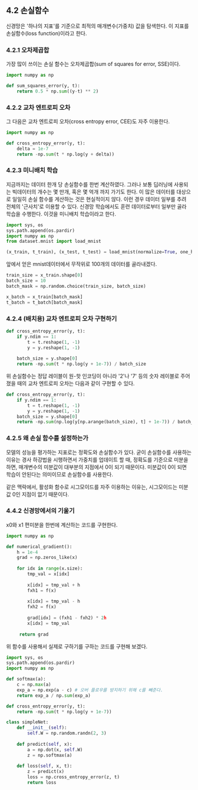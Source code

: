 ## 4.2 손실함수
신경망은 '하나의 지표'를 기준으로 최적의 매개변수(가중치) 값을 탐색한다. 이 지표를
손실함수(loss function)이라고 한다.

### 4.2.1 오차제곱합
가장 많이 쓰이는 손실 함수는 오차제곱합(sum of squares for error, SSE)이다.
```python
import numpy as np

def sum_squares_error(y, t):
    return 0.5 * np.sum((y-t) ** 2)
```
### 4.2.2 교차 엔트로피 오차
그 다음은
교차 엔트로피 오차(cross entropy error, CEE)도 자주 이용한다.

```python
import numpy as np

def cross_entropy_error(y, t):
    delta = 1e-7
    return -np.sum(t * np.log(y + delta))
```
### 4.2.3 미니배치 학습
지금까지는 데이터 한개 당 손실함수를 한번 계산하였다. 그러나 보통 딥러닝에 사용되는 빅데이터의 개수는
몇 만개, 혹은 몇 억개 까지 가기도 한다. 이 많은 데이터를 대상으로 일일히 손실 함수를 게산하는 것은 현실적이지 않다.
이런 경우 데이터 일부를 추려 전체의 '근사치'로 이용할 수 있다. 신경망 학습에서도 훈련 데이터로부터 일부만 골라
학습을 수행한다. 이것을 미니배치 학습이라고 한다.

```python
import sys, os
sys.path.append(os.pardir)
import numpy as np
from dataset.mnist import load_mnist

(x_train, t_train), (x_test, t_test) = load_mnist(normalize=True, one_hot_label=True)
```
앞에서 얻은 mnist데이터에서 무작위로 100개의 데이터를 골라내겠다.
```python
train_size = x_train.shape[0]
batch_size = 10
batch_mask = np.random.choice(train_size, batch_size)

x_batch = x_train[batch_mask]
t_batch = t_batch[batch_mask]
```
### 4.2.4 (배치용) 교차 엔트로피 오차 구현하기
```python
def cross_entropy_error(y, t):
    if y.ndim == 1:
        t = t.reshape(1, -1)
        y = y.reshape(1, -1)
        
    batch_size = y.shape[0]
    return -np.sum(t * np.log(y + 1e-7)) / batch_size
```
위 손실함수는 정답 레이블이 원-핫 인코딩이 아니라 '2'나 '7' 등의 숫자 레이블로 주어졌을 때의
교차 엔트로피 오차는 다음과 같이 구현할 수 있다.
```python
def cross_entropy_error(y, t):
    if y.ndim == 1:
        t = t.reshape(1, -1)
        y = y.reshape(1, -1)
    batch_size = y.shape[0]
    return -np.sum(np.log(y[np.arange(batch_size), t] + 1e-7)) / batch_size
```
### 4.2.5 왜 손실 함수를 설정하는가
모델의 성능을 평가하는 지표로는 정확도와 손실함수가 있다. 굳이 손실함수를 사용하는 이유는
경사 하강법을 시행하면서 가중치를 업데이트 할 때, 정확도를 기준으로 미분을 하면, 매개변수의 미분값이
대부분의 지점에서 0이 되기 때문이다. 미분값이 0이 되면 학습이 안된다는 의미이므로 손실함수를 사용한다.

같은 맥락에서, 활성화 함수로 시그모이드를 자주 이용하는 이유는, 시그모이드는 미분값 0인 지점이 없기 때문이다.

### 4.4.2 신경망에서의 기울기
x0와 x1 편미분을 한번에 계산하는 코드를 구현한다.
```python
import numpy as np

def numerical_gradient():
    h = 1e-4
    grad = np.zeros_like(x)
    
    for idx in range(x.size):
        tmp_val = x[idx]
        
        x[idx] = tmp_val + h
        fxh1 = f(x)
        
        x[idx] = tmp_val - h
        fxh2 = f(x)
        
        grad[idx] = (fxh1 - fxh2) * 2h
        x[idx] = tmp_val
     
     return grad
```
위 함수를 사용해서 실제로 구하기를 구하는 코드를 구현해 보겠다.
```python
import sys, os
sys.path.append(os.pardir)
import numpy as np

def softmax(a):
    c = np.max(a)
    exp_a = np.exp(a - c) # 오버 플로우를 방지하기 위해 c를 빼준다.
    return exp_a / np.sum(exp_a)

def cross_entropy_error(y, t):
    return -np.sum(t * np.log(y + 1e-7))

class simpleNet:
    def __init__(self):
        self.W = np.random.randn(2, 3)
        
    def predict(self, x):
        a = np.dot(x, self.W)
        z = np.softmax(a)
        
    def loss(self, x, t):
        z = predict(x)
        loss = np.cross_entropy_error(z, t)
        return loss
```
